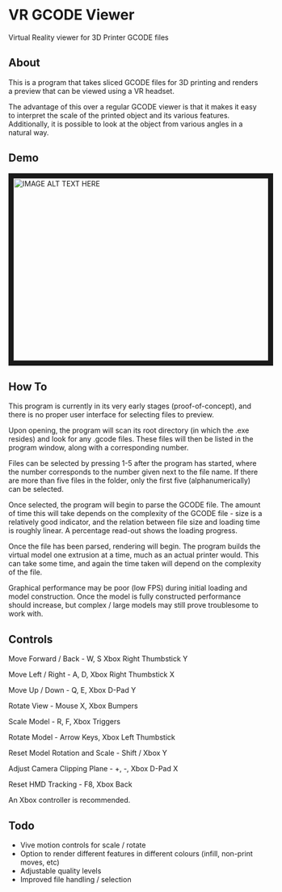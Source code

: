 # VR GCODE Viewer
Virtual Reality viewer for 3D Printer GCODE files

## About
This is a program that takes sliced GCODE files for 3D printing and renders a preview that can be viewed using a VR headset.

The advantage of this over a regular GCODE viewer is that it makes it easy to interpret the scale of the printed object and its various features. Additionally, it is possible to look at the object from various angles in a natural way.

## Demo
<a href="http://www.youtube.com/watch?feature=player_embedded&v=w0qat7VMZCM
" target="_blank"><img src="http://img.youtube.com/vi/w0qat7VMZCM/0.jpg" 
alt="IMAGE ALT TEXT HERE" width="640" height="360" border="10" /></a>

## How To
This program is currently in its very early stages (proof-of-concept), and there is no proper user interface for selecting files to preview. 

Upon opening, the program will scan its root directory (in which the .exe resides) and look for any .gcode files. These files will then be listed in the program window, along with a corresponding number. 

Files can be selected by pressing 1-5 after the program has started, where the number corresponds to the number given next to the file name. If there are more than five files in the folder, only the first five (alphanumerically) can be selected.

Once selected, the program will begin to parse the GCODE file. The amount of time this will take depends on the complexity of the GCODE file - size is a relatively good indicator, and the relation between file size and loading time is roughly linear. A percentage read-out shows the loading progress.

Once the file has been parsed, rendering will begin. The program builds the virtual model one extrusion at a time, much as an actual printer would. This can take some time, and again the time taken will depend on the complexity of the file.

Graphical performance may be poor (low FPS) during initial loading and model construction. Once the model is fully constructed performance should increase, but complex / large models may still prove troublesome to work with.


## Controls

Move Forward / Back - W, S  Xbox Right Thumbstick Y

Move Left / Right - A, D, Xbox Right Thumbstick X

Move Up / Down - Q, E, Xbox D-Pad Y

Rotate View - Mouse X, Xbox Bumpers


Scale Model - R, F, Xbox Triggers

Rotate Model - Arrow Keys, Xbox Left Thumbstick

Reset Model Rotation and Scale - Shift / Xbox Y


Adjust Camera Clipping Plane - +, -, Xbox D-Pad X

Reset HMD Tracking - F8, Xbox Back




An Xbox controller is recommended.


## Todo
* Vive motion controls for scale / rotate
* Option to render different features in different colours (infill, non-print moves, etc)
* Adjustable quality levels
* Improved file handling / selection
